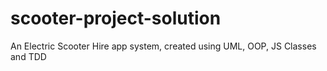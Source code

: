 # scooter-project-solution
An Electric Scooter Hire app system, created using UML, OOP, JS Classes and TDD
